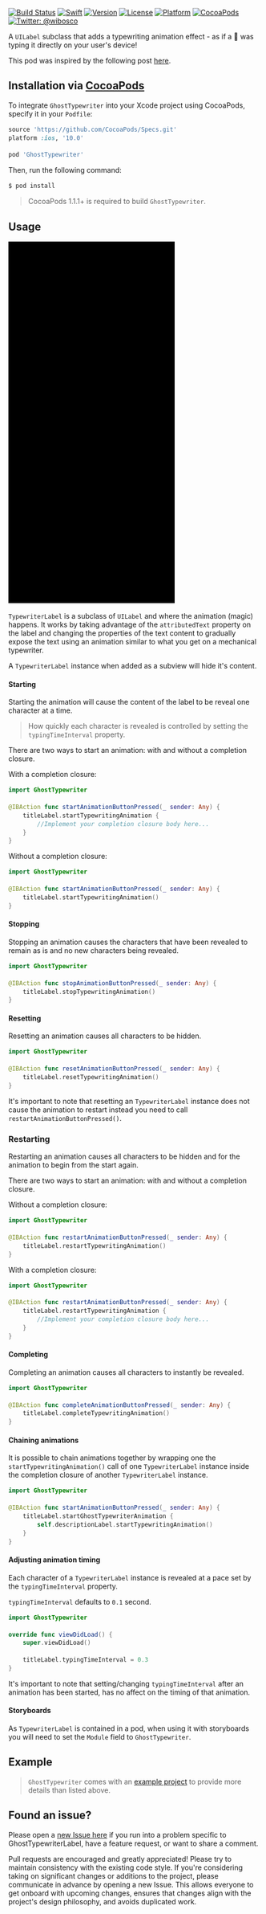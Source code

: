 [![Build Status](https://travis-ci.org/wibosco/GhostTypewriter.svg)](https://travis-ci.org/wibosco/GhostTypewriter)
<a href="https://swift.org"><img src="https://img.shields.io/badge/Swift-4.0-orange.svg?style=flat" alt="Swift" /></a>
[![Version](https://img.shields.io/cocoapods/v/GhostTypewriter.svg?style=flat)](http://cocoapods.org/pods/GhostTypewriter)
[![License](https://img.shields.io/cocoapods/l/GhostTypewriter.svg?style=flat)](http://cocoapods.org/pods/GhostTypewriter)
[![Platform](https://img.shields.io/cocoapods/p/GhostTypewriter.svg?style=flat)](http://cocoapods.org/pods/GhostTypewriter)
[![CocoaPods](https://img.shields.io/cocoapods/metrics/doc-percent/GhostTypewriter.svg)](http://cocoapods.org/pods/GhostTypewriter)
<a href="https://twitter.com/wibosco"><img src="https://img.shields.io/badge/twitter-@wibosco-blue.svg?style=flat" alt="Twitter: @wibosco" /></a>

A `UILabel` subclass that adds a typewriting animation effect - as if a 👻 was typing it directly on your user's device!

This pod was inspired by the following post [here](http://williamboles.me/ghost-typing-your-way-to-hollywood/).

## Installation via [CocoaPods](https://cocoapods.org/)

To integrate `GhostTypewriter` into your Xcode project using CocoaPods, specify it in your `Podfile`:

```ruby
source 'https://github.com/CocoaPods/Specs.git'
platform :ios, '10.0'

pod 'GhostTypewriter'
```

Then, run the following command:

```bash
$ pod install
```

> CocoaPods 1.1.1+ is required to build `GhostTypewriter`.

## Usage

![Animated Typing](typingAnimation.gif)

`TypewriterLabel` is a subclass of `UILabel` and where the animation (magic) happens. It works by taking advantage of the `attributedText` property on the label and changing the properties of the text content to gradually expose the text using an animation similar to what you get on a mechanical typewriter.

A `TypewriterLabel` instance when added as a subview will hide it's content.

#### Starting

Starting the animation will cause the content of the label to be reveal one character at a time.

> How quickly each character is revealed is controlled by setting the `typingTimeInterval` property.

There are two ways to start an animation: with and without a completion closure.

With a completion closure:

```swift
import GhostTypewriter

@IBAction func startAnimationButtonPressed(_ sender: Any) {
    titleLabel.startTypewritingAnimation {
        //Implement your completion closure body here...
    }
}
```

Without a completion closure:

```swift
import GhostTypewriter

@IBAction func startAnimationButtonPressed(_ sender: Any) {
    titleLabel.startTypewritingAnimation()
}
```

#### Stopping

Stopping an animation causes the characters that have been revealed to remain as is and no new characters being revealed.

```swift
import GhostTypewriter

@IBAction func stopAnimationButtonPressed(_ sender: Any) {
    titleLabel.stopTypewritingAnimation()
}
```

#### Resetting

Resetting an animation causes all characters to be hidden.

```swift
import GhostTypewriter

@IBAction func resetAnimationButtonPressed(_ sender: Any) {
    titleLabel.resetTypewritingAnimation()
}
```

It's important to note that resetting an `TypewriterLabel` instance does not cause the animation to restart instead you need to call `restartAnimationButtonPressed()`.

### Restarting

Restarting an animation causes all characters to be hidden and for the animation to begin from the start again.

There are two ways to start an animation: with and without a completion closure.

Without a completion closure:

```swift
import GhostTypewriter

@IBAction func restartAnimationButtonPressed(_ sender: Any) {
    titleLabel.restartTypewritingAnimation()
}
```

With a completion closure:

```swift
import GhostTypewriter

@IBAction func restartAnimationButtonPressed(_ sender: Any) {
    titleLabel.restartTypewritingAnimation {
        //Implement your completion closure body here...
    }
}
```

#### Completing

Completing an animation causes all characters to instantly be revealed.

```swift
import GhostTypewriter

@IBAction func completeAnimationButtonPressed(_ sender: Any) {
    titleLabel.completeTypewritingAnimation()
}
```

#### Chaining animations

It is possible to chain animations together by wrapping one the `startTypewritingAnimation()` call of one `TypewriterLabel` instance inside the completion closure of another `TypewriterLabel` instance.

```swift
import GhostTypewriter

@IBAction func startAnimationButtonPressed(_ sender: Any) {
    titleLabel.startGhostTypewriterAnimation {
        self.descriptionLabel.startTypewritingAnimation()
    }
}
```

#### Adjusting animation timing

Each character of a `TypewriterLabel` instance is revealed at a pace set by the `typingTimeInterval` property.

`typingTimeInterval` defaults to `0.1` second.

```swift
import GhostTypewriter

override func viewDidLoad() {
    super.viewDidLoad()

    titleLabel.typingTimeInterval = 0.3
}
```

It's important to note that setting/changing `typingTimeInterval` after an animation has been started, has no affect on the timing of that animation.

#### Storyboards

As `TypewriterLabel` is contained in a pod, when using it with storyboards you will need to set the `Module` field to `GhostTypewriter`.

## Example

> `GhostTypewriter` comes with an [example project](https://github.com/wibosco/GhostTypewriter/tree/master/Example) to provide more details than listed above.

## Found an issue?

Please open a [new Issue here](https://github.com/wibosco/GhostTypewriterLabel/issues/new) if you run into a problem specific to GhostTypewriterLabel, have a feature request, or want to share a comment.

Pull requests are encouraged and greatly appreciated! Please try to maintain consistency with the existing code style. If you're considering taking on significant changes or additions to the project, please communicate in advance by opening a new Issue. This allows everyone to get onboard with upcoming changes, ensures that changes align with the project's design philosophy, and avoids duplicated work.
